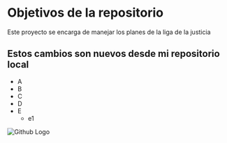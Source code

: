 # Objetivos de la repositorio

Este proyecto se encarga de manejar los planes de la liga de la justicia

## Estos cambios son nuevos desde mi repositorio local

* A
* B
* C
* D
* E
  * e1

![Github Logo](https://revistabyte.es/wp-content/uploads/2018/06/github-octocat.jpg)
